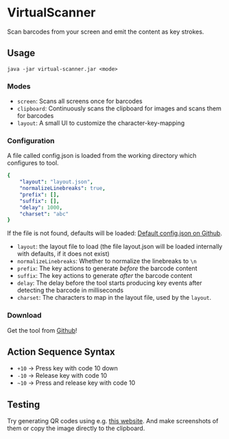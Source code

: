 # VirtualScanner

Scan barcodes from your screen and emit the content as key strokes.

## Usage

```java -jar virtual-scanner.jar <mode>```

### Modes

* `screen`: Scans all screens once for barcodes
* `clipboard`: Continuously scans the clipboard for images and scans them for barcodes
* `layout`: A small UI to customize the character-key-mapping

### Configuration

A file called config.json is loaded from the working directory which configures to tool.

```yaml
{
    "layout": "layout.json",
    "normalizeLinebreaks": true,
    "prefix": [],
    "suffix": [],
    "delay": 1000,
    "charset": "abc"
}
```
If the file is not found, defaults will be loaded: [Default config.json on Github](https://github.com/pschichtel/VirtualScanner/blob/master/src/main/resources/config.json).

* `layout`: the layout file to load (the file layout.json will be loaded internally with defaults, if it does not exist)
* `normalizeLinebreaks`: Whether to normalize the linebreaks to `\n`
* `prefix`: The key actions to generate *before* the barcode content
* `suffix`: The key actions to generate *after* the barcode content
* `delay`: The delay before the tool starts producing key events after detecting the barcode in milliseconds
* `charset`: The characters to map in the layout file, used by the `layout`.
 
### Download

Get the tool from [Github](https://github.com/pschichtel/VirtualScanner/releases/latest)!

## Action Sequence Syntax

* `+10` -> Press key with code 10 down
* `-10` -> Release key with code 10
* `~10` -> Press and release key with code 10

## Testing

Try generating QR codes using e.g. [this website](https://barcode.tec-it.com). And make screenshots of them or copy the image directly to the clipboard.

